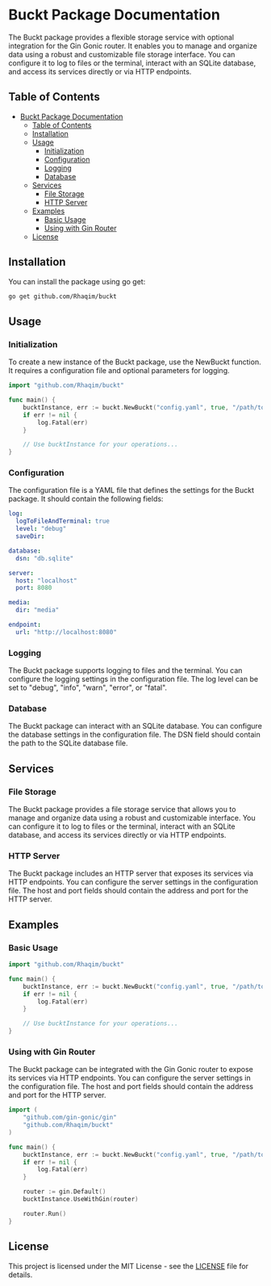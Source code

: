 # Buckt Package Documentation

The Buckt package provides a flexible storage service with optional integration for the Gin Gonic router. It enables you to manage and organize data using a robust and customizable file storage interface. You can configure it to log to files or the terminal, interact with an SQLite database, and access its services directly or via HTTP endpoints.

## Table of Contents

- [Buckt Package Documentation](#buckt-package-documentation)
  - [Table of Contents](#table-of-contents)
  - [Installation](#installation)
  - [Usage](#usage)
    - [Initialization](#initialization)
    - [Configuration](#configuration)
    - [Logging](#logging)
    - [Database](#database)
  - [Services](#services)
    - [File Storage](#file-storage)
    - [HTTP Server](#http-server)
  - [Examples](#examples)
    - [Basic Usage](#basic-usage)
    - [Using with Gin Router](#using-with-gin-router)
  - [License](#license)

## Installation

You can install the package using go get:

```bash
go get github.com/Rhaqim/buckt
```

## Usage

### Initialization

To create a new instance of the Buckt package, use the NewBuckt function. It requires a configuration file and optional parameters for logging.

```go
import "github.com/Rhaqim/buckt"

func main() {
    bucktInstance, err := buckt.NewBuckt("config.yaml", true, "/path/to/logs")
    if err != nil {
        log.Fatal(err)
    }

    // Use bucktInstance for your operations...
}
```

### Configuration

The configuration file is a YAML file that defines the settings for the Buckt package. It should contain the following fields:

```yaml
log:
  logToFileAndTerminal: true
  level: "debug"
  saveDir: 

database:
  dsn: "db.sqlite"

server:
  host: "localhost"
  port: 8080

media:
  dir: "media"

endpoint:
  url: "http://localhost:8080"
```

### Logging

The Buckt package supports logging to files and the terminal. You can configure the logging settings in the configuration file. The log level can be set to "debug", "info", "warn", "error", or "fatal".

### Database

The Buckt package can interact with an SQLite database. You can configure the database settings in the configuration file. The DSN field should contain the path to the SQLite database file.

## Services

### File Storage

The Buckt package provides a file storage service that allows you to manage and organize data using a robust and customizable interface. You can configure it to log to files or the terminal, interact with an SQLite database, and access its services directly or via HTTP endpoints.

### HTTP Server

The Buckt package includes an HTTP server that exposes its services via HTTP endpoints. You can configure the server settings in the configuration file. The host and port fields should contain the address and port for the HTTP server.

## Examples

### Basic Usage

```go
import "github.com/Rhaqim/buckt"    

func main() {
    bucktInstance, err := buckt.NewBuckt("config.yaml", true, "/path/to/logs")
    if err != nil {
        log.Fatal(err)
    }

    // Use bucktInstance for your operations...
}
```

### Using with Gin Router

The Buckt package can be integrated with the Gin Gonic router to expose its services via HTTP endpoints. You can configure the server settings in the configuration file. The host and port fields should contain the address and port for the HTTP server.

```go
import (
    "github.com/gin-gonic/gin"
    "github.com/Rhaqim/buckt"
)

func main() {
    bucktInstance, err := buckt.NewBuckt("config.yaml", true, "/path/to/logs")
    if err != nil {
        log.Fatal(err)
    }

    router := gin.Default()
    bucktInstance.UseWithGin(router)

    router.Run()
}
```

## License

This project is licensed under the MIT License - see the [LICENSE](LICENSE) file for details.
